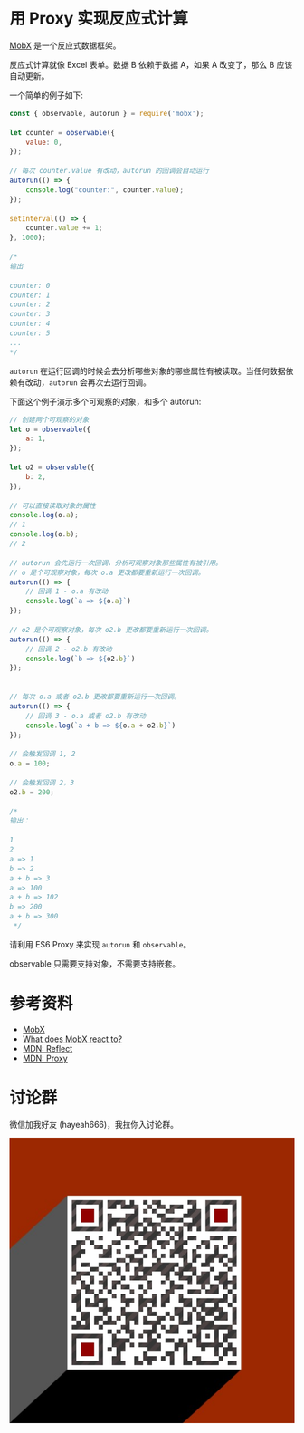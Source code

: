 # 用 Proxy 实现反应式计算

[MobX](https://mobxjs.github.io/mobx/getting-started.html) 是一个反应式数据框架。

反应式计算就像 Excel 表单。数据 B 依赖于数据 A，如果 A 改变了，那么 B 应该自动更新。

一个简单的例子如下:

```js
const { observable, autorun } = require('mobx');

let counter = observable({
	value: 0,
});

// 每次 counter.value 有改动，autorun 的回调会自动运行
autorun(() => {
	console.log("counter:", counter.value);
});

setInterval(() => {
	counter.value += 1;
}, 1000);

/*
输出

counter: 0
counter: 1
counter: 2
counter: 3
counter: 4
counter: 5
...
*/
```

`autorun` 在运行回调的时候会去分析哪些对象的哪些属性有被读取。当任何数据依赖有改动，`autorun` 会再次去运行回调。

下面这个例子演示多个可观察的对象，和多个 autorun:

```js
// 创建两个可观察的对象
let o = observable({
	a: 1,
});

let o2 = observable({
	b: 2,
});

// 可以直接读取对象的属性
console.log(o.a);
// 1
console.log(o.b);
// 2

// autorun 会先运行一次回调，分析可观察对象那些属性有被引用。
// o 是个可观察对象，每次 o.a 更改都要重新运行一次回调。
autorun(() => {
	// 回调 1 - o.a 有改动
	console.log(`a => ${o.a}`)
});

// o2 是个可观察对象，每次 o2.b 更改都要重新运行一次回调。
autorun(() => {
	// 回调 2 - o2.b 有改动
	console.log(`b => ${o2.b}`)
});


// 每次 o.a 或者 o2.b 更改都要重新运行一次回调。
autorun(() => {
	// 回调 3 - o.a 或者 o2.b 有改动
	console.log(`a + b => ${o.a + o2.b}`)
});

// 会触发回调 1, 2
o.a = 100;

// 会触发回调 2，3
o2.b = 200;

/*
输出：

1
2
a => 1
b => 2
a + b => 3
a => 100
a + b => 102
b => 200
a + b => 300
 */
```

请利用 ES6 Proxy 来实现 `autorun` 和 `observable`。

observable 只需要支持对象，不需要支持嵌套。

# 参考资料

+ [MobX](https://mobxjs.github.io/mobx/getting-started.html)
+ [What does MobX react to?](http://mobxjs.github.io/mobx/best/react.html)
+ [MDN: Reflect](https://developer.mozilla.org/en-US/docs/Web/JavaScript/Reference/Global_Objects/Reflect)
+ [MDN: Proxy](https://developer.mozilla.org/en-US/docs/Web/JavaScript/Reference/Global_Objects/Proxy)

# 讨论群

微信加我好友 (hayeah666)，我拉你入讨论群。

![hayeah666](../hayeah666.png)
